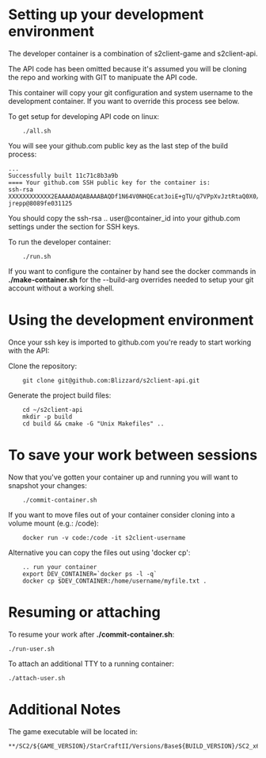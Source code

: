 # Setting up your development environment

The developer container is a combination of s2client-game and s2client-api. 

The API code has been omitted because it's assumed you will be cloning the repo
and working with GIT to manipuate the API code.

This container will copy your git configuration and system username to the 
development container. If you want to override this process see below.

To get setup for developing API code on linux:

~~~
    ./all.sh
~~~

You will see your github.com public key as the last step of the build process:

~~~
...
Successfully built 11c71c8b3a9b
==== Your github.com SSH public key for the container is:
ssh-rsa XXXXXXXXXXXX2EAAAADAQABAAABAQDf1N64V0NHQEcat3oiE+gTU/q7VPpXvJztRtaQ0X0/rHqGohFI+RVTCAGTsUyzNeVxJDuiPMhV/j9X1rqVV73pcLyM7flgYnriroo19Y3S9np4dPgyR+IeSztBhfCaLSmrVhvscIUlFCcXM8o1mgy8/mUSn5UJJxBdGdRfRt8TrWT7WVnbkLKNv6xUoBWssSNJds6itD/qBjEkZfD4BCP3dXEJL6U6y+HYnIGqv3lByxHhLK+dJ5pU2lGtyypj1/0IsWQVW4F6EaEBtyEy8cOmh17j9FusfhJkply2Xf2q81jm6nHRNsfd1thOAFe2quc0cTfZzX4ZqC9RE9gxwXI/ jrepp@8089fe031125
~~~

You should copy the ssh-rsa .. user@container_id into your github.com settings under the section for SSH keys.


To run the developer container:
~~~
    ./run.sh
~~~

If you want to configure the container by hand see the docker commands in **./make-container.sh** for the --build-arg overrides needed to setup your git account without a working shell.


# Using the development environment

Once your ssh key is imported to github.com you're ready to start working with the API:

Clone the repository:
~~~
    git clone git@github.com:Blizzard/s2client-api.git
~~~

Generate the project build files:
~~~
    cd ~/s2client-api
    mkdir -p build
    cd build && cmake -G "Unix Makefiles" ..
~~~

# To save your work between sessions

Now that you've gotten your container up and running you will want to snapshot your changes:
~~~
    ./commit-container.sh
~~~

If you want to move files out of your container consider cloning into a volume mount (e.g.: /code):
~~~
    docker run -v code:/code -it s2client-username
~~~

Alternative you can copy the files out using 'docker cp':
~~~
    .. run your container
    export DEV_CONTAINER=`docker ps -l -q`
    docker cp $DEV_CONTAINER:/home/username/myfile.txt .
~~~

# Resuming or attaching

To resume your work after **./commit-container.sh**:

~~~
./run-user.sh
~~~


To attach an additional TTY to a running container:
~~~
./attach-user.sh
~~~

# Additional Notes

The game executable will be located in:

    **/SC2/${GAME_VERSION}/StarCraftII/Versions/Base${BUILD_VERSION}/SC2_x64

